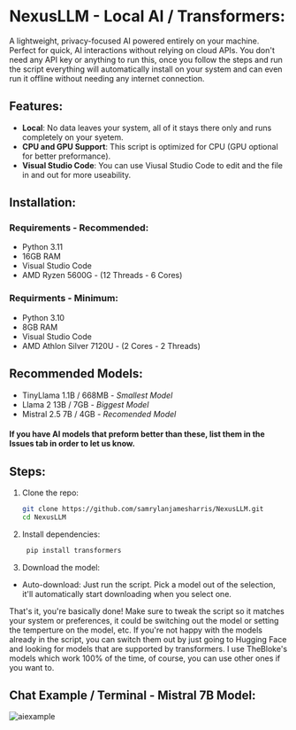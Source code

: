 # NexusLLM - Local AI / Transformers:

A lightweight, privacy-focused AI powered entirely on your machine. Perfect for quick, AI interactions without relying on cloud APIs. You don't need any API key or anything to run this, once you follow the steps and run the script everything will automatically install on your system and can even run it offline without needing any internet connection. 

## Features:
- **Local**: No data leaves your system, all of it stays there only and runs completely on your syetem. 
- **CPU and GPU Support**: This script is optimized for CPU (GPU optional for better preformance).
- **Visual Studio Code**: You can use Viusal Studio Code to edit and the file in and out for more useability.

## Installation:
### Requirements - Recommended:
- Python 3.11  
- 16GB RAM
- Visual Studio Code
- AMD Ryzen 5600G - (12 Threads - 6 Cores)

### Requirments - Minimum:
- Python 3.10
- 8GB RAM
- Visual Studio Code
- AMD Athlon Silver 7120U - (2 Cores - 2 Threads)


## Recommended Models:
- TinyLlama 1.1B / 668MB - *Smallest Model*
- Llama 2 13B / 7GB - *Biggest Model*
- Mistral 2.5 7B / 4GB - *Recomended Model*

#### If you have AI models that preform better than these, list them in the Issues tab in order to let us know.

## Steps:
1. Clone the repo:  
   ```bash
   git clone https://github.com/samrylanjamesharris/NexusLLM.git
   cd NexusLLM
   
2. Install dependencies:
   ```bash
    pip install transformers

3. Download the model:
- Auto-download: Just run the script. Pick a model out of the selection, it'll automatically start downloading when you select one.

That's it, you're basically done!
Make sure to tweak the script so it matches your system or preferences, it could be switching out the model or setting the temperture on the model, etc.
If you're not happy with the models already in the script, you can switch them out by just going to Hugging Face and looking for models that are supported by transformers. I use TheBloke's models which work 100% of the time, of course, you can use other ones if you want to.

## Chat Example / Terminal - Mistral 7B Model:
![aiexample](https://github.com/user-attachments/assets/9f636660-9884-472e-88c6-5f107bc1ee1c)
